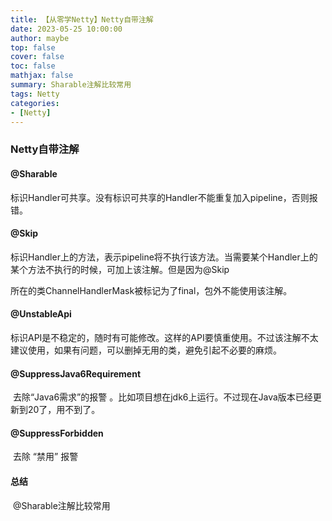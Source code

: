 ```yaml
---
title: 【从零学Netty】Netty自带注解
date: 2023-05-25 10:00:00
author: maybe
top: false
cover: false
toc: false
mathjax: false
summary: Sharable注解比较常用
tags: Netty
categories:
- [Netty]
---
```


### Netty自带注解

#### @Sharable

​		标识Handler可共享。没有标识可共享的Handler不能重复加入pipeline，否则报错。

#### @Skip

​		标识Handler上的方法，表示pipeline将不执行该方法。当需要某个Handler上的某个方法不执行的时候，可加上该注解。但是因为@Skip

所在的类ChannelHandlerMask被标记为了final，包外不能使用该注解。

#### @UnstableApi

​		标识API是不稳定的，随时有可能修改。这样的API要慎重使用。不过该注解不太建议使用，如果有问题，可以删掉无用的类，避免引起不必要的麻烦。

#### @SuppressJava6Requirement

​		去除“Java6需求”的报警 。比如项目想在jdk6上运行。不过现在Java版本已经更新到20了，用不到了。

#### @SuppressForbidden

​		去除 “禁用” 报警

#### 总结

​		@Sharable注解比较常用